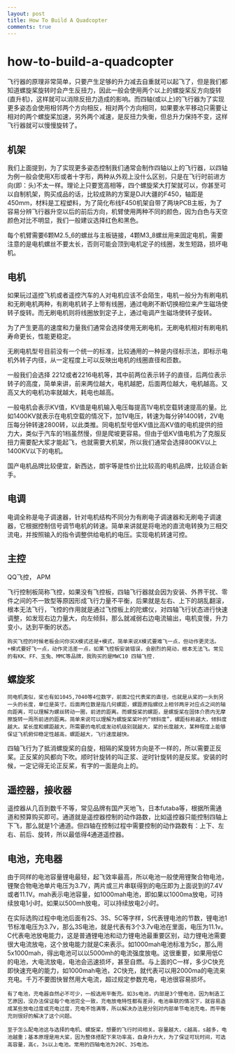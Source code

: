 ```yaml
---
layout: post
title: How To Build A Quadcopter
comments: true
---
```


# how-to-build-a-quadcopter

飞行器的原理非常简单，只要产生足够的升力减去自重就可以起飞了，但是我们都知道螺旋桨旋转时会产生反扭力，因此一般会使用两个以上的螺旋桨反方向旋转\(直升机\)，这样就可以消除反扭力造成的影响。而四轴\(或以上\)的飞行器为了实现更多姿态会使用相邻两个方向相反，相对两个方向相同，如果要水平移动只需要让相对的两个螺旋桨加速，另外两个减速，是反扭力失衡，但总升力保持不变，这样飞行器就可以慢慢旋转了。

## 机架

我们上面提到，为了实现更多姿态控制我们通常会制作四轴以上的飞行器，以四轴为例一般会使用X形或者十字形，两种从外观上没什么区别，只是在飞行时前进方向\(即：头\)不太一样。理论上只要宽高相等，四个螺旋桨大打架就可以，你甚至可以自制机架，购买成品的话，比较成熟的方案是DJI大疆的F450，轴距是450mm，材料是工程塑料，为了简化布线F450机架自带了两块PCB主板，为了容易分辨飞行器升空以后的前后方向，机臂使用两种不同的颜色，因为白色与天空颜色对比不明显，我们一般建议选择红色和黑色。

每个机臂需要6颗M2.5_6的螺丝与主板链接，4颗M3_8螺丝用来固定电机，需要注意的是电机螺丝不要太长，否则可能会顶到电机定子的线圈，发生短路，损坏电机。

## 电机

如果玩过遥控飞机或者遥控汽车的人对电机应该不会陌生，电机一般分为有刷电机和无刷电机两种，有刷电机转子上带有线圈，通过电刷不断切换相位来产生磁场使转子旋转。而无刷电机则将线圈放到定子上，通过电调产生磁场使转子旋转。

为了产生更高的速度和力量我们通常会选择使用无刷电机，无刷电机相对有刷电机寿命更长，性能更稳定。

无刷电机型号目前没有一个统一的标准，比较通用的一种是内径标示法，即标示电机外转子内径，从一定程度上可以反映出电机的线圈直径和匝数。

一般我们会选择 2212或者2216电机等，其中前两位表示转子的直径，后两位表示转子的高度，简单来讲，前来两位越大，电机越肥，后面两位越大，电机越高。又高又大的电机功率就越大，耗电也越高。

一般电机会表示KV值，KV值是电机输入电压每提高1V电机空载转速提高的量。比如1400KV就表示在电机空载的情况下，加1V电压，转速为每分钟1400转，2V电压每分钟转速2800转，以此类推。同电机型号低KV值比高KV值的电机提供的扭力大，类似于汽车的1档虽然慢，但是爬坡更容易。但由于低KV值电机为了克服反扭力需要配大浆才能起飞，也就需要大机架，所以我们通常会选择800KV以上1400KV以下的电机。

国产电机品牌比较便宜，新西达，朗宇等是性价比比较高的电机品牌，比较适合新手。

## 电调

电调全称是电子调速器，针对电机结构不同分为有刷电子调速器和无刷电子调速器，它根据控制信号调节电机的转速。简单来讲就是将电池的直流电转换为三相交流电，并按照输入的指令调整供给电机的电压。实现电机转速可控。

## 主控

QQ飞控， APM

飞行控制板简称飞控，如果没有飞控板，四轴飞行器就会因为安装、外界干扰、零件之间的不一致型等原因形成飞行力量不平衡，后果就是左右、上下的胡乱翻滚，根本无法飞行，飞控的作用就是通过飞控板上的陀螺仪，对四轴飞行状态进行快速调整，如发现右边力量大，向左倾斜，那么就减弱右边电流输出，电机变慢，升力变小，达到平衡的状态。

```text
购买飞控的时候老板会问你买X模式还是+模式，简单来说X模式要难飞一点，但动作更灵活。+模式要好飞一点，动作灵活差一点，如果飞控板安装错误，会剧烈的晃动，根本无法飞。常见的有KK、FF、玉兔、MMC等品牌，我购买的是MWC10 四轴飞控.
```

## 螺旋浆

```text
同电机类似，桨也有如1045,7040等4位数字，前面2位代表桨的直径，也就是从桨的一头到另一头的长度，单位是英寸。后面两位数是指几何螺距，螺距原指螺纹上相邻两牙对应点之间的轴向距离，可以理解为螺丝转动一圈，前进的距离。而螺旋桨的螺距，是螺旋桨在固体介质内无摩擦旋转一周所前进的距离。简单来说可以理解为螺旋桨桨叶的“倾斜度”，螺距标称越大，倾斜度越大。桨长度和螺距越大，所需要的电机或发动机级别就越大，桨的长度越大，某种程度上能够保证飞机俯仰稳定性越高，螺距越大，飞行速度越快。
```

四轴飞行为了抵消螺旋桨的自旋，相隔的桨旋转方向是不一样的，所以需要正反桨。正反桨的风都向下吹。顺时针旋转的叫正浆、逆时针旋转的是反浆。安装的时候，一定记得无论正反桨，有字的一面是向上的。

## 遥控器，接收器

遥控器从几百到数千不等，常见品牌有国产天地飞，日本futaba等，根据所需通道和预算购买即可。通道就是遥控器控制的动作路数，比如遥控器只能控制四轴上下飞，那么就是1个通道。但四轴在控制过程中需要控制的动作路数有：上下、左右、前后、旋转，所以最低得4通道遥控器。

## 电池，充电器

由于同样的电池容量锂电最轻，起飞效率最高，所以电池一般使用锂聚合物电池，锂聚合物电池单片电压为3.7V，两片或三片串联得到的电压即为上面说到的7.4V或者11.1V。mah表示电池容量，如1000mah电池，即如果以1000ma放电，可持续放电1小时。如果以500mh放电，可以持续放电2小时。

在实际选购过程中电池后面有2S、3S、5C等字样，S代表锂电池的节数，锂电池1节标准电压为3.7v，那么3S电池，就是代表有3个3.7v电池在里面，电压为11.1v。C代表电池放电能力，这是普通锂电池和动力锂电池最重要区别，动力锂电池需要很大电流放电，这个放电能力就是C来表示。如1000mah电池标准为5c，那么用5x1000mah，得出电池可以以5000mh的电流强度放电。这很重要，如果用低C的电池，大电流放电，电池会迅速损坏，甚至自燃。与上面的C一样，多少C快充即快速充电的能力，如1000mah电池，2C快充，就代表可以用2000ma的电流来充电。千万不要图快冒然用大电流，超过规定参数充电，电池很容易损坏。

```text
有了电池，充电器自然必不可少，一般选用平衡充。如3s电池，内部是3个锂电池，因为制造工艺原因，没办法保证每个电池完全一致，充电放电特性都有差异，电池串联的情况下，就容易造成某些放电过度或充电过度，充电不饱满等，所以解决办法是分别对内部单节电池充电，而平衡充则很好的解决了这个问题。

至于怎么配电池这与选择的电机、螺旋桨，想要的飞行时间相关。容量越大，c越高，s越多，电池越重；基本原理是用大桨，因为整体搭配下来功率高，自身升力大，为了保证可玩时间，可选高容量，高c，3s以上电池。常用的四轴电池为20C、3S电池。
```

